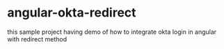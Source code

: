 # angular-okta-redirect
this sample project having demo of how to integrate okta login in angular with redirect method
